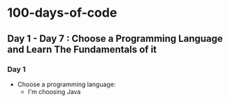 # 100-days-of-code
## Day 1 - Day 7 : Choose a Programming Language and Learn The Fundamentals of it
### Day 1
- Choose a programming language:
  - I'm choosing Java
